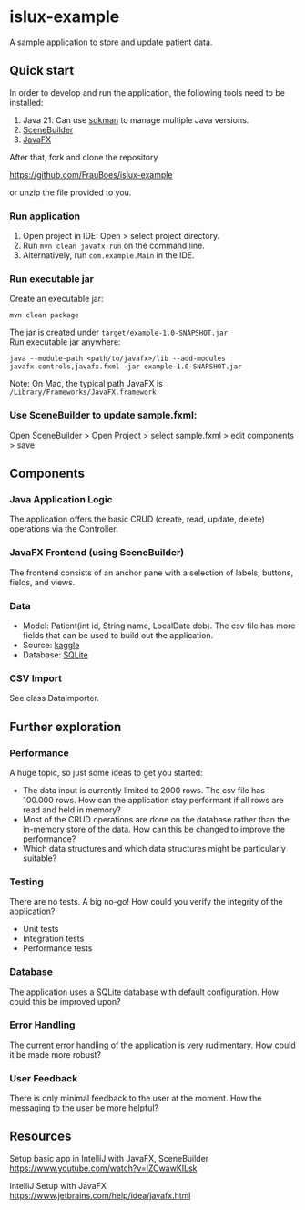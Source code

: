 # islux-example
A sample application to store and update patient data.

## Quick start
In order to develop and run the application, the following tools need to be 
installed:
1. Java 21. Can use [sdkman](https://sdkman.io/) to manage multiple Java 
versions.
2. [SceneBuilder](https://gluonhq.com/products/scene-builder/)
3. [JavaFX](https://gluonhq.com/products/javafx/)

After that, fork and clone the repository 

https://github.com/FrauBoes/islux-example

or unzip the file provided to you.

### Run application
1. Open project in IDE: Open > select project directory.
2. Run `mvn clean javafx:run` on the command line.
3. Alternatively, run `com.example.Main` in the IDE.

### Run executable jar
Create an executable jar:
```
mvn clean package
```

The jar is created under `target/example-1.0-SNAPSHOT.jar`  
Run executable jar anywhere:  
```
java --module-path <path/to/javafx>/lib --add-modules javafx.controls,javafx.fxml -jar example-1.0-SNAPSHOT.jar
```
Note: On Mac, the typical path JavaFX is `/Library/Frameworks/JavaFX.framework`

### Use SceneBuilder to update sample.fxml:
Open SceneBuilder > Open Project > select sample.fxml > edit components > save

## Components
### Java Application Logic
The application offers the basic CRUD (create, read, update, delete) 
operations via the Controller.

### JavaFX Frontend (using SceneBuilder)
The frontend consists of an anchor pane with a selection of labels, buttons, 
fields, and views.

### Data 
- Model: Patient(int id, String name, LocalDate dob). The csv file has more 
fields that can be used to build out the application.
- Source: [kaggle](https://www.kaggle.com/datasets/cankatsrc/medical-records-dataset)
- Database: [SQLite](https://mvnrepository.com/artifact/org.xerial/sqlite-jdbc)

### CSV Import
See class DataImporter.

## Further exploration
### Performance
A huge topic, so just some ideas to get you started:
- The data input is currently limited to 2000 rows. The csv file has 100.000
  rows. How can the application stay performant if all rows are read and held 
  in memory?
- Most of the CRUD operations are done on the database rather than the 
  in-memory store of the data. How can this be changed to improve the 
  performance?
- Which data structures and which data structures might be particularly
  suitable?

### Testing
There are no tests. A big no-go! How could you verify the integrity of the 
application?
- Unit tests
- Integration tests
- Performance tests

### Database
The application uses a SQLite database with default configuration. How could
this be improved upon?

### Error Handling
The current error handling of the application is very rudimentary. How could it
be made more robust?

### User Feedback
There is only minimal feedback to the user at the moment. How the messaging to
the user be more helpful?

## Resources
Setup basic app in IntelliJ with JavaFX, SceneBuilder   
https://www.youtube.com/watch?v=IZCwawKILsk

IntelliJ Setup with JavaFX  
https://www.jetbrains.com/help/idea/javafx.html
